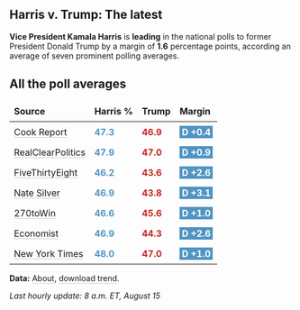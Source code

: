 
<style>

table {
    width: 100%;
    border-collapse: collapse;
}
table, th, td {
    border: 0px solid black;
}
a {
    color: inherit;
    text-decoration: underline;
    text-decoration-thickness: 1px;
    text-underline-offset: .2em;
    text-decoration-color: #0003;
    transition: text-decoration-color .3s ease-out; 
}
a:visited {
    color: inherit;
    text-decoration: underline;
    text-decoration-thickness: 1px;
    text-underline-offset: .2em;
    text-decoration-color: #0003;
    transition: text-decoration-color .3s ease-out; 
}
th, td {
    padding: 8px;
    text-align: left;
}
.markdown-body>*:last-child {
    display: none;
}
@media (max-width: 600px) {
    th, td {
        font-size: .8em;  /* Smaller font size on small screens */
    }
}
@media (max-width: 320px) {
    th, td {
        font-size: .7em;  /* Smaller font size on small screens */
    }
}
</style>

## Harris v. Trump: The latest
**Vice President Kamala Harris** is **leading** in the national polls to former President Donald Trump by a margin of **1.6** percentage points, according an average of seven prominent polling averages.

## All the poll averages

| Source               | Harris % | Trump | Margin       |
|----------------------|----------|-------|--------------|
| [Cook Report](https://www.cookpolitical.com/survey-research/cpr-national-polling-average/2024/harris-trump-overall) | <span style='color: #5194C3; font-weight: bold;'>47.3</span> | <span style='color: #c52622; font-weight: bold;'>46.9</span> | <span style='background: #5194C3; padding:1px 4px; color: #ffffff; font-weight: bold;'>D +0.4</span> |
| [RealClearPolitics](https://www.realclearpolling.com/polls/president/general/2024/trump-vs-harris) | <span style='color: #5194C3; font-weight: bold;'>47.9</span> | <span style='color: #c52622; font-weight: bold;'>47.0</span> | <span style='background: #5194C3; padding:1px 4px; color: #ffffff; font-weight: bold;'>D +0.9</span> |
| [FiveThirtyEight](https://projects.fivethirtyeight.com/polls/president-general/2024/national/) | <span style='color: #5194C3; font-weight: bold;'>46.2</span> | <span style='color: #c52622; font-weight: bold;'>43.6</span> | <span style='background: #5194C3; padding:1px 4px; color: #ffffff; font-weight: bold;'>D +2.6</span> |
| [Nate Silver](https://www.natesilver.net/p/nate-silver-2024-president-election-polls-model) | <span style='color: #5194C3; font-weight: bold;'>46.9</span> | <span style='color: #c52622; font-weight: bold;'>43.8</span> | <span style='background: #5194C3; padding:1px 4px; color: #ffffff; font-weight: bold;'>D +3.1</span> |
| [270toWin](https://www.270towin.com/2024-presidential-election-polls/) | <span style='color: #5194C3; font-weight: bold;'>46.6</span> | <span style='color: #c52622; font-weight: bold;'>45.6</span> | <span style='background: #5194C3; padding:1px 4px; color: #ffffff; font-weight: bold;'>D +1.0</span> |
| [Economist](https://www.economist.com/interactive/us-2024-election/trump-harris-polls) | <span style='color: #5194C3; font-weight: bold;'>46.9</span> | <span style='color: #c52622; font-weight: bold;'>44.3</span> | <span style='background: #5194C3; padding:1px 4px; color: #ffffff; font-weight: bold;'>D +2.6</span> |
| [New York Times](https://www.nytimes.com/interactive/2024/us/elections/polls-president.html) | <span style='color: #5194C3; font-weight: bold;'>48.0</span> | <span style='color: #c52622; font-weight: bold;'>47.0</span> | <span style='background: #5194C3; padding:1px 4px; color: #ffffff; font-weight: bold;'>D +1.0</span> |


**Data:** [About](https://github.com/stiles/polls), [download trend](https://stilesdata.com/polling/harris_trump/polls_avg/avgs/averages_trend.json). 

 *Last hourly update: 8 a.m. ET, August 15*